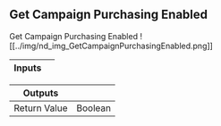 ## Get Campaign Purchasing Enabled
Get Campaign Purchasing Enabled
![[../img/nd_img_GetCampaignPurchasingEnabled.png]]

|Inputs||
|--|--|

|Outputs||
|--|--|
| Return Value | Boolean |
